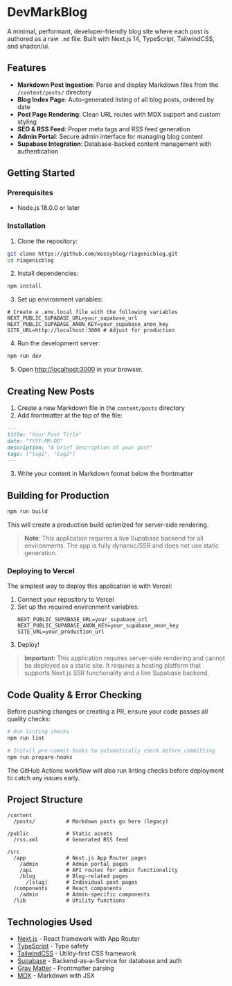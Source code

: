 # DevMarkBlog

A minimal, performant, developer-friendly blog site where each post is authored as a raw `.md` file. Built with Next.js 14, TypeScript, TailwindCSS, and shadcn/ui.

## Features

- **Markdown Post Ingestion**: Parse and display Markdown files from the `/content/posts/` directory
- **Blog Index Page**: Auto-generated listing of all blog posts, ordered by date
- **Post Page Rendering**: Clean URL routes with MDX support and custom styling
- **SEO & RSS Feed**: Proper meta tags and RSS feed generation
- **Admin Portal**: Secure admin interface for managing blog content
- **Supabase Integration**: Database-backed content management with authentication

## Getting Started

### Prerequisites

- Node.js 18.0.0 or later

### Installation

1. Clone the repository:
```bash
git clone https://github.com/mossyblog/riagenicblog.git
cd riagenicblog
```

2. Install dependencies:
```bash
npm install
```

3. Set up environment variables:
```
# Create a .env.local file with the following variables
NEXT_PUBLIC_SUPABASE_URL=your_supabase_url
NEXT_PUBLIC_SUPABASE_ANON_KEY=your_supabase_anon_key
SITE_URL=http://localhost:3000 # Adjust for production
```

4. Run the development server:
```bash
npm run dev
```

5. Open [http://localhost:3000](http://localhost:3000) in your browser.

## Creating New Posts

1. Create a new Markdown file in the `content/posts` directory
2. Add frontmatter at the top of the file:
```markdown
---
title: "Your Post Title"
date: "YYYY-MM-DD"
description: "A brief description of your post"
tags: ["tag1", "tag2"]
---
```
3. Write your content in Markdown format below the frontmatter

## Building for Production

```bash
npm run build
```

This will create a production build optimized for server-side rendering.

> **Note**: This application requires a live Supabase backend for all environments. The app is fully dynamic/SSR and does not use static generation.

### Deploying to Vercel

The simplest way to deploy this application is with Vercel:

1. Connect your repository to Vercel
2. Set up the required environment variables:
   ```
   NEXT_PUBLIC_SUPABASE_URL=your_supabase_url
   NEXT_PUBLIC_SUPABASE_ANON_KEY=your_supabase_anon_key
   SITE_URL=your_production_url
   ```
3. Deploy!

> **Important**: This application requires server-side rendering and cannot be deployed as a static site. It requires a hosting platform that supports Next.js SSR functionality and a live Supabase backend.

## Code Quality & Error Checking

Before pushing changes or creating a PR, ensure your code passes all quality checks:

```bash
# Run linting checks
npm run lint

# Install pre-commit hooks to automatically check before committing
npm run prepare-hooks
```

The GitHub Actions workflow will also run linting checks before deployment to catch any issues early.

## Project Structure

```
/content
  /posts/          # Markdown posts go here (legacy)

/public            # Static assets
  /rss.xml         # Generated RSS feed

/src
  /app             # Next.js App Router pages
    /admin         # Admin portal pages
    /api           # API routes for admin functionality
    /blog          # Blog-related pages
      /[slug]      # Individual post pages
  /components      # React components
    /admin         # Admin-specific components
  /lib             # Utility functions
```

## Technologies Used

- [Next.js](https://nextjs.org/) - React framework with App Router
- [TypeScript](https://www.typescriptlang.org/) - Type safety
- [TailwindCSS](https://tailwindcss.com/) - Utility-first CSS framework
- [Supabase](https://supabase.com/) - Backend-as-a-Service for database and auth
- [Gray Matter](https://github.com/jonschlinkert/gray-matter) - Frontmatter parsing
- [MDX](https://mdxjs.com/) - Markdown with JSX
